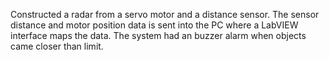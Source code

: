 Constructed a radar from a servo motor and a distance sensor.
The sensor distance and  motor position data is sent into the PC where a LabVIEW interface maps the data.
The system had an buzzer alarm when objects came closer than limit.
